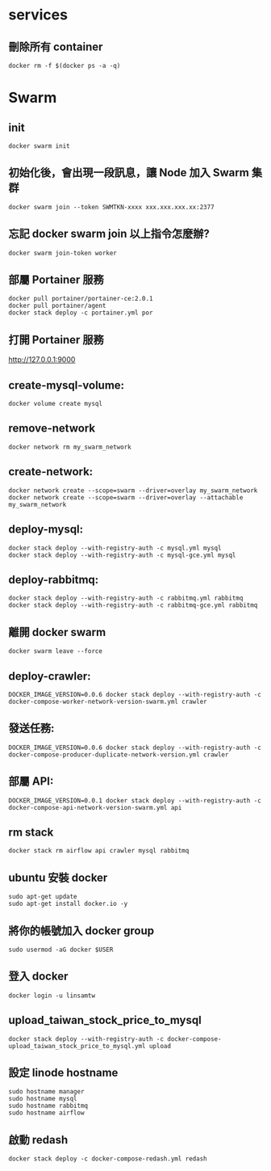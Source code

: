 # services

## 刪除所有 container

    docker rm -f $(docker ps -a -q)

# Swarm

## init

    docker swarm init

## 初始化後，會出現一段訊息，讓 Node 加入 Swarm 集群

    docker swarm join --token SWMTKN-xxxx xxx.xxx.xxx.xx:2377

## 忘記 docker swarm join 以上指令怎麼辦?

	docker swarm join-token worker

## 部屬 Portainer 服務

	docker pull portainer/portainer-ce:2.0.1
	docker pull portainer/agent
	docker stack deploy -c portainer.yml por

## 打開 Portainer 服務

http://127.0.0.1:9000

## create-mysql-volume:
	docker volume create mysql

## remove-network
	docker network rm my_swarm_network

## create-network:
	docker network create --scope=swarm --driver=overlay my_swarm_network
	docker network create --scope=swarm --driver=overlay --attachable my_swarm_network

## deploy-mysql:
	docker stack deploy --with-registry-auth -c mysql.yml mysql
	docker stack deploy --with-registry-auth -c mysql-gce.yml mysql

## deploy-rabbitmq:
	docker stack deploy --with-registry-auth -c rabbitmq.yml rabbitmq
	docker stack deploy --with-registry-auth -c rabbitmq-gce.yml rabbitmq

## 離開 docker swarm
	docker swarm leave --force

## deploy-crawler:
	DOCKER_IMAGE_VERSION=0.0.6 docker stack deploy --with-registry-auth -c docker-compose-worker-network-version-swarm.yml crawler

## 發送任務:
	DOCKER_IMAGE_VERSION=0.0.6 docker stack deploy --with-registry-auth -c docker-compose-producer-duplicate-network-version.yml crawler

## 部屬 API:
	DOCKER_IMAGE_VERSION=0.0.1 docker stack deploy --with-registry-auth -c docker-compose-api-network-version-swarm.yml api

## rm stack
	docker stack rm airflow api crawler mysql rabbitmq

## ubuntu 安裝 docker

	sudo apt-get update
	sudo apt-get install docker.io -y

## 將你的帳號加入 docker group
	sudo usermod -aG docker $USER

## 登入 docker
	docker login -u linsamtw

## upload_taiwan_stock_price_to_mysql
	docker stack deploy --with-registry-auth -c docker-compose-upload_taiwan_stock_price_to_mysql.yml upload

## 設定 linode hostname
	sudo hostname manager
	sudo hostname mysql
	sudo hostname rabbitmq
	sudo hostname airflow

## 啟動 redash
	docker stack deploy -c docker-compose-redash.yml redash
